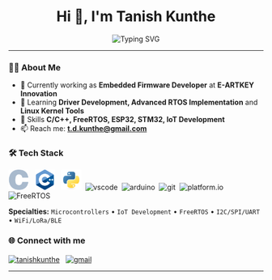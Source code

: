<h1 align="center">Hi 👋, I'm Tanish Kunthe</h1>
<p align="center">
  <img src="https://readme-typing-svg.herokuapp.com?font=Fira+Code&pause=1000&color=36BCF7&center=true&width=500&lines=Embedded+Software+Engineer;IoT+Solutions;Microcontrollers/Microprocessor;Embedded+Firmware+Developer" alt="Typing SVG" />
</p>

---

### 👨‍💻 About Me

- 🔭 Currently working as **Embedded Firmware Developer** at **E-ARTKEY Innovation**
- 🌱 Learning **Driver Development, Advanced RTOS Implementation** and **Linux Kernel Tools**
- 💬 Skills **C/C++, FreeRTOS, ESP32, STM32, IoT Development**
- 📫 Reach me: **t.d.kunthe@gmail.com**

### 🛠️ Tech Stack

<p align="left"> 
  <img src="https://raw.githubusercontent.com/devicons/devicon/master/icons/c/c-original.svg" alt="c" width="40" height="40"/> &nbsp;
  <img src="https://raw.githubusercontent.com/devicons/devicon/master/icons/cplusplus/cplusplus-original.svg" alt="cplusplus" width="40" height="40"/> &nbsp;
  <img src="https://raw.githubusercontent.com/devicons/devicon/master/icons/python/python-original.svg" alt="python" width="40" height="40"/>&nbsp;
  <img src="https://cdn.jsdelivr.net/gh/devicons/devicon/icons/vscode/vscode-original.svg" alt="vscode" width="40" height="40"/>&nbsp;
  <img src="https://cdn.jsdelivr.net/gh/devicons/devicon/icons/arduino/arduino-original.svg" alt="arduino" width="40" height="40"/>&nbsp;
  <img src="https://cdn.jsdelivr.net/gh/devicons/devicon/icons/git/git-original.svg" alt="git" width="40" height="40"/>&nbsp;
  <img src="https://upload.wikimedia.org/wikipedia/commons/c/cd/PlatformIO_logo.svg" alt="platform.io" width="40" height="40"/>&nbsp;
  <img src="https://upload.wikimedia.org/wikipedia/commons/3/3e/FreeRTOS_logo_2005.svg" alt="FreeRTOS" width="60" height="40"/>&nbsp;
</p>

**Specialties:** `Microcontrollers` • `IoT Development` • `FreeRTOS` • `I2C/SPI/UART` • `WiFi/LoRa/BLE`

### 🌐 Connect with me

<p align="left">
<a href="https://linkedin.com/in/tanishkunthe" target="blank"><img align="center" src="https://raw.githubusercontent.com/rahuldkjain/github-profile-readme-generator/master/src/images/icons/Social/linked-in-alt.svg" alt="tanishkunthe" height="30" width="40" /></a> &nbsp;
<a href="mailto:t.d.kunthe@gmail.com"><img align="center" src="https://upload.wikimedia.org/wikipedia/commons/thumb/7/7e/Gmail_icon_%282020%29.svg/250px-Gmail_icon_%282020%29.svg.png" alt="gmail" height="30" width="40" /></a>
</p>

---
